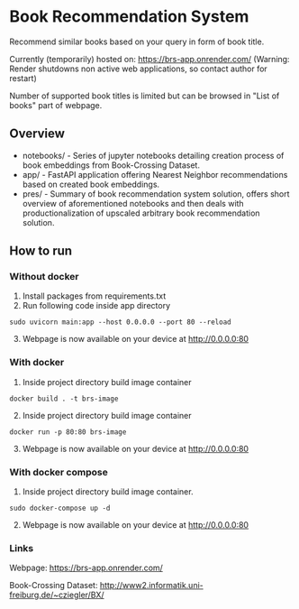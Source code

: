 # Book Recommendation System

Recommend similar books based on your query in form of book title.

Currently (temporarily) hosted on: https://brs-app.onrender.com/
(Warning: Render shutdowns non active web applications, so contact author for restart)

Number of supported book titles is limited but can be browsed in "List of books" part of webpage.

## Overview

* notebooks/ - Series of jupyter notebooks detailing creation process of
            book embeddings from Book-Crossing Dataset.
* app/ - FastAPI application offering Nearest Neighbor recommendations based on
         created book embeddings.
* pres/ - Summary of book recommendation system solution, offers short overview
          of aforementioned notebooks and then deals with productionalization
          of upscaled arbitrary book recommendation solution.

## How to run
### Without docker
1.  Install packages from requirements.txt 
2.  Run following code inside app directory
```
sudo uvicorn main:app --host 0.0.0.0 --port 80 --reload
```
3. Webpage is now available on your device at http://0.0.0.0:80
### With docker
1. Inside project directory build image container
```
docker build . -t brs-image
```
2. Inside project directory build image container
```
docker run -p 80:80 brs-image
```
3. Webpage is now available on your device at http://0.0.0.0:80
### With docker compose
1. Inside project directory build image container.
```
sudo docker-compose up -d
```
2. Webpage is now available on your device at http://0.0.0.0:80
### Links
Webpage: https://brs-app.onrender.com/

Book-Crossing Dataset: http://www2.informatik.uni-freiburg.de/~cziegler/BX/